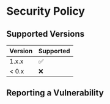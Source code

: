 # Security Policy

## Supported Versions

| Version | Supported          |
| ------- | ------------------ |
| 1.x.x   | :white_check_mark: |
| < 0.x   | :x:                |

## Reporting a Vulnerability


